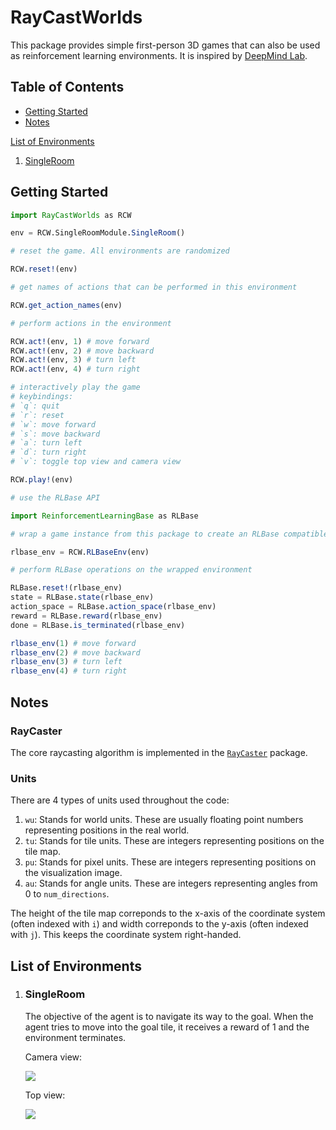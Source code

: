 # RayCastWorlds

This package provides simple first-person 3D games that can also be used as reinforcement learning environments. It is inspired by [DeepMind Lab](https://github.com/deepmind/lab).

## Table of Contents

* [Getting Started](#getting-started)
* [Notes](#notes)

[List of Environments](#list-of-environments)
1. [SingleRoom](#singleroom)

## Getting Started

```julia
import RayCastWorlds as RCW

env = RCW.SingleRoomModule.SingleRoom()

# reset the game. All environments are randomized

RCW.reset!(env)

# get names of actions that can be performed in this environment

RCW.get_action_names(env)

# perform actions in the environment

RCW.act!(env, 1) # move forward
RCW.act!(env, 2) # move backward
RCW.act!(env, 3) # turn left
RCW.act!(env, 4) # turn right

# interactively play the game
# keybindings:
# `q`: quit
# `r`: reset
# `w`: move forward
# `s`: move backward
# `a`: turn left
# `d`: turn right
# `v`: toggle top view and camera view

RCW.play!(env)

# use the RLBase API

import ReinforcementLearningBase as RLBase

# wrap a game instance from this package to create an RLBase compatible environment

rlbase_env = RCW.RLBaseEnv(env)

# perform RLBase operations on the wrapped environment

RLBase.reset!(rlbase_env)
state = RLBase.state(rlbase_env)
action_space = RLBase.action_space(rlbase_env)
reward = RLBase.reward(rlbase_env)
done = RLBase.is_terminated(rlbase_env)

rlbase_env(1) # move forward
rlbase_env(2) # move backward
rlbase_env(3) # turn left
rlbase_env(4) # turn right
```

## Notes

### RayCaster

The core raycasting algorithm is implemented in the [`RayCaster`](https://github.com/Sid-Bhatia-0/RayCaster.jl) package.

### Units

There are 4 types of units used throughout the code:
1. `wu`: Stands for world units. These are usually floating point numbers representing positions in the real world.
1. `tu`: Stands for tile units. These are integers representing positions on the tile map.
1. `pu`: Stands for pixel units. These are integers representing positions on the visualization image.
1. `au`: Stands for angle units. These are integers representing angles from 0 to `num_directions`.

The height of the tile map correponds to the x-axis of the coordinate system (often indexed with `i`) and width correponds to the y-axis (often indexed with `j`). This keeps the coordinate system right-handed.

## List of Environments

1. ### SingleRoom

    The objective of the agent is to navigate its way to the goal. When the agent tries to move into the goal tile, it receives a reward of 1 and the environment terminates.

    Camera view:

    <img src="https://user-images.githubusercontent.com/32610387/128851560-4c713b0b-cf9f-4eed-bf60-439d456ab5f6.png">

    Top view:

    <img src="https://user-images.githubusercontent.com/32610387/128851489-befdb69e-157c-48ea-b6ac-7447e8018d93.png">
